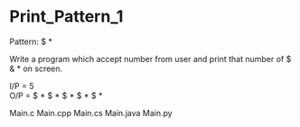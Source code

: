 # Print_Pattern_1
Pattern: $ *

Write a program which accept number from user and print that number of $ & *
on screen.

I/P = 5     
O/P = $ * $ * $ * $ * $ *   

Main.c
Main.cpp
Main.cs
Main.java
Main.py
